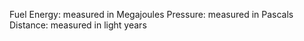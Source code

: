 Fuel Energy: measured in Megajoules
Pressure: measured in Pascals
Distance: measured in light years
